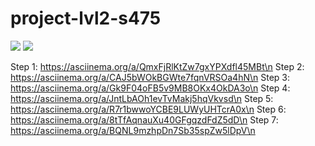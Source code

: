 # project-lvl2-s475

<a href="https://codeclimate.com/github/Flak15/project-lvl2-s475/maintainability"><img src="https://api.codeclimate.com/v1/badges/a5c86a39393946a8126b/maintainability" /></a>
<img src="https://travis-ci.org/Flak15/project-lvl2-s475.svg?branch=master">

Step 1: https://asciinema.org/a/QmxFjRlKtZw7gxYPXdfl45MBt\n
Step 2: https://asciinema.org/a/CAJ5bWOkBGWte7fqnVRSOa4hN\n
Step 3: https://asciinema.org/a/Gk9F04oFB5v9MB8OKx4OkDA3o\n
Step 4: https://asciinema.org/a/JntLbAOh1evTvMakj5hqVkvsd\n
Step 5: https://asciinema.org/a/R7r1bwwoYCBE9LUWyUHTcrA0x\n
Step 6: https://asciinema.org/a/8tTfAqnauXu40GFgqzdFdZ5dD\n
Step 7: https://asciinema.org/a/BQNL9mzhpDn7Sb35spZw5lDpV\n
